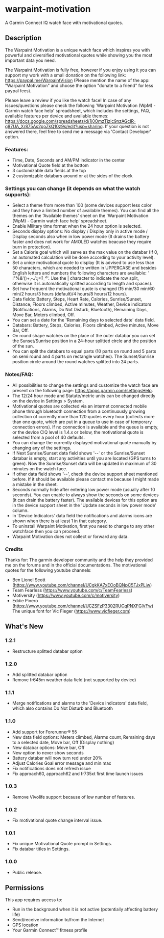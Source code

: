 # warpaint-motivation
A Garmin Connect IQ watch face with motivational quotes.

## Description

The Warpaint Motivation is a unique watch face which inspires you with powerful and diversified motivational quotes while showing you the most important data you need.

The Warpaint Motivation is fully free, however if you enjoy using it you can support my work with a small donation on the following link: https://paypal.me/WarpaintVision (Please mention the name of the app: "Warpaint Motivation" and choose the option "donate to a friend" for less paypal fees).

Please leave a review if you like the watch face!
In case of any issues/questions please check the following 'Warpaint Motivation (WpM) - Garmin watch face help' spreadsheet, which includes the settings, FAQ, available features per device and available themes: https://docs.google.com/spreadsheets/d/1j0OmzTjzIc9nzAGclR-g87UA_Xr875As2goZkQ10z9s/edit?usp=sharing. If your question is not answered there, feel free to send me a message via 'Contact Developer' option.

### Features:
- Time, Date, Seconds and AM/PM indicator in the center
- Motivational Quote field at the bottom
- 3 customizable data fields at the top
- 2 customizable databars around or at the sides of the clock

### Settings you can change (it depends on what the watch supports):
- Select a theme from more than 100 (some devices support less color and they have a limited number of available themes). You can find all the themes on the 'Available themes' sheet on the 'Warpaint Motivation (WpM) - Garmin watch face help' spreadsheet.
- Enable Military time format when the 24 hour option is selected.
- Seconds display options: No display / Display only in active mode / Display seconds also when in low power mode (It drains the battery faster and does not work for AMOLED watches beacuse they require burn in protection).
- Set a Calorie goal which will serve as the max value on the databar (If 0, an automated calculation will be done according to your activity level).
- Set a uniqe motivational quote to display (It is advised to use less than 50 characters, which are needed to written in UPPERCASE and besides English letters and numbers the following characters are available: ' !"%&'()+,-./:;=?_º'. Use the | character to indicate the row split, otherwise it is automatically splitted according to length and spaces).
- Set how frequent the motivational quote is changed (15 min/30 min/60 min/2 hours/3 hours (default)/4 hours/8 hours/12 hours).
- Data fields: Battery, Steps, Heart Rate, Calories, Sunrise/Sunset, Distance, Floors climbed, Active minutes, Weather, Device indicators (Notifications, Alarms, Do Not Disturb, Bluetooth), Remaining Days, Move Bar, Meters climbed, Off.
- You can set a date for the 'Remaining days to selected date' data field.
- Databars: Battery, Steps, Calories, Floors climbed, Active minutes, Move Bar, Off.
- On round shape watches on the place of the outer databar you can set the Sunset/Sunrise position in a 24-hour splitted circle and the position of the sun.
- You can split the databars to equal parts (10 parts on round and 5 parts on semi round and 4 parts on rectangle watches). The Sunset/Sunrise position circle around the round watches splitted into 24 parts.

### Notes/FAQ:
- All possibilities to change the settings and customize the watch face are present on the following page: https://apps.garmin.com/settingsHelp. 
- The 12/24 hour mode and Statute/metric units can be changed directly on the device in Settings > System.
- Motivational quotes are collected via an internet connected mobile phone through bluetooth connection from a continuously growing collection of currently more than 120 quotes every hour (collects more than one quote, which are put in a queue to use in case of temporary connection errors). If no connection is available and the queue is empty, or the device CIQ level is 1.4.x or below, the motivational quote is selected from a pool of 40 defaults.
- You can change the currently displayed motivational quote manually by changing any of the settings.
- If Next Sunrise/Sunset data field shows '--' or the Sunrise/Sunset databar is empty, start any activities until you are located (GPS turns to green). Now the Sunrise/Sunset data will be updated in maximum of 30 minutes on the watch face.
- If other data field shows '--', check the device support sheet mentioned before. If it should be available please contact me because I might made a mistake in the sheet.
- Seconds normally hide after entering low power mode (usually after 10 seconds). You can enable to always show the seconds on some devices (it can drain the battery faster). The available devices for this option are in the device support sheet in the 'Update seconds in low power mode' column.
- In 'Device Indicators' data field the notifications and alarms icons are shown when there is at least 1 in that category.
- To uninstall Warpaint Motivation, first you need to change to any other watchface then you can proceed.
- Warpaint Motivation does not collect or forward any data.

### Credits
Thanks for:
The garmin developer community and the help they provided me on the forums and in the official documentations.
The motivational quotes for the following youtube channels:
- Ben Lionel Scott (https://www.youtube.com/channel/UCgkKA7xEOoBQNpC5TJxPLiw)
- Team Fearless (https://www.youtube.com/c/TeamFearless)
- Motiversity (https://www.youtube.com/c/motiversity)
- Eddie Pinero (https://www.youtube.com/channel/UCZSFzP3302RUCqPNXFGlVFw)
The unique font for Vic Fieger (https://www.vicfieger.com)

## What's New

### 1.2.1
- Restructure splitted databar option
### 1.2.0
- Add splitted databar option
- Remove fr645m weather data field (not supported by device)
### 1.1.1
- Merge notifications and alarms to the 'Device indicators' data field, which also contains Do Not Disturb and Bluetooth
### 1.1.0
- Add support for Forerunner® 55
- New data field options: Meters climbed, Alarms count, Remaining days to a selected date, Move bar, Off (Display nothing)
- New databar options: Move bar, Off
- New option to never show seconds
- Battery databar will now turn red under 20%
- Adjust Calories Goal error message and min max
- Fix notifications does not refresh issue
- Fix approach60, approach62 and fr735xt first time launch issues
### 1.0.3
- Remove Vivolife support because of low number of features.
### 1.0.2
- Fix motivational quote change interval issue.
### 1.0.1
- Fix unique Motivational Quote prompt in Settings.
- Fix databar titles in Settings.
### 1.0.0
- Public release.

## Permissions
This app requires access to:

- Run in the background when it is not active (potentially affecting battery life)
- Send/receive information to/from the Internet
- GPS location
- Your Garmin Connect™ fitness profile
